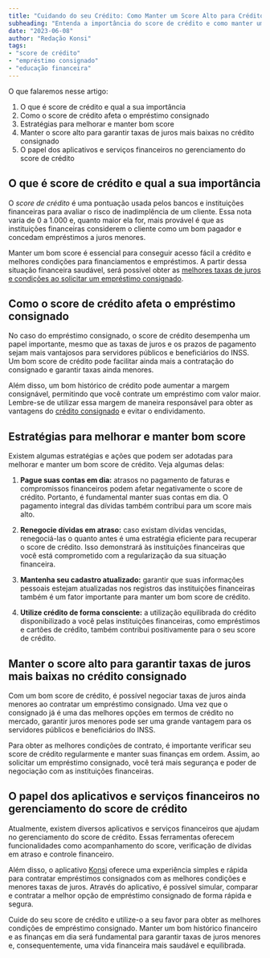 ```yaml
---
title: "Cuidando do seu Crédito: Como Manter um Score Alto para Crédito Consignado"
subheading: "Entenda a importância do score de crédito e como manter uma boa pontuação beneficiando-se ao solicitar um empréstimo consignado."
date: "2023-06-08"
author: "Redação Konsi"
tags:
- "score de crédito"
- "empréstimo consignado"
- "educação financeira"
---
```


O que falaremos nesse artigo:

1. O que é score de crédito e qual a sua importância
2. Como o score de crédito afeta o empréstimo consignado
3. Estratégias para melhorar e manter bom score
4. Manter o score alto para garantir taxas de juros mais baixas no crédito consignado
5. O papel dos aplicativos e serviços financeiros no gerenciamento do score de crédito

## O que é score de crédito e qual a sua importância

O *score de crédito* é uma pontuação usada pelos bancos e instituições financeiras para avaliar o risco de inadimplência de um cliente. Essa nota varia de 0 a 1.000 e, quanto maior ela for, mais provável é que as instituições financeiras considerem o cliente como um bom pagador e concedam empréstimos a juros menores.

Manter um bom score é essencial para conseguir acesso fácil a crédito e melhores condições para financiamentos e empréstimos. A partir dessa situação financeira saudável, será possível obter as [melhores taxas de juros e condições ao solicitar um empréstimo consignado](/7-dicas-para-conseguir-a-menor-taxa-de-juros-no-consignado.md).

## Como o score de crédito afeta o empréstimo consignado

No caso do empréstimo consignado, o score de crédito desempenha um papel importante, mesmo que as taxas de juros e os prazos de pagamento sejam mais vantajosos para servidores públicos e beneficiários do INSS. Um bom score de crédito pode facilitar ainda mais a contratação do consignado e garantir taxas ainda menores.

Além disso, um bom histórico de crédito pode aumentar a margem consignável, permitindo que você contrate um empréstimo com valor maior. Lembre-se de utilizar essa margem de maneira responsável para obter as vantagens do [crédito consignado](/5-motivos-para-escolher-o-credito-consignado-publico.md) e evitar o endividamento.

## Estratégias para melhorar e manter bom score

Existem algumas estratégias e ações que podem ser adotadas para melhorar e manter um bom score de crédito. Veja algumas delas:

1. **Pague suas contas em dia:** atrasos no pagamento de faturas e compromissos financeiros podem afetar negativamente o score de crédito. Portanto, é fundamental manter suas contas em dia. O pagamento integral das dívidas também contribui para um score mais alto.

2. **Renegocie dívidas em atraso:** caso existam dívidas vencidas, renegociá-las o quanto antes é uma estratégia eficiente para recuperar o score de crédito. Isso demonstrará às instituições financeiras que você está comprometido com a regularização da sua situação financeira.

3. **Mantenha seu cadastro atualizado:** garantir que suas informações pessoais estejam atualizadas nos registros das instituições financeiras também é um fator importante para manter um bom score de crédito.

4. **Utilize crédito de forma consciente:** a utilização equilibrada do crédito disponibilizado a você pelas instituições financeiras, como empréstimos e cartões de crédito, também contribui positivamente para o seu score de crédito.

## Manter o score alto para garantir taxas de juros mais baixas no crédito consignado

Com um bom score de crédito, é possível negociar taxas de juros ainda menores ao contratar um empréstimo consignado. Uma vez que o consignado já é uma das melhores opções em termos de crédito no mercado, garantir juros menores pode ser uma grande vantagem para os servidores públicos e beneficiários do INSS.

Para obter as melhores condições de contrato, é importante verificar seu score de crédito regularmente e manter suas finanças em ordem. Assim, ao solicitar um empréstimo consignado, você terá mais segurança e poder de negociação com as instituições financeiras.

## O papel dos aplicativos e serviços financeiros no gerenciamento do score de crédito

Atualmente, existem diversos aplicativos e serviços financeiros que ajudam no gerenciamento do score de crédito. Essas ferramentas oferecem funcionalidades como acompanhamento do score, verificação de dívidas em atraso e controle financeiro.

Além disso, o aplicativo [Konsi](https://www.konsi.com.br) oferece uma experiência simples e rápida para contratar empréstimos consignados com as melhores condições e menores taxas de juros. Através do aplicativo, é possível simular, comparar e contratar a melhor opção de empréstimo consignado de forma rápida e segura.

Cuide do seu score de crédito e utilize-o a seu favor para obter as melhores condições de empréstimo consignado. Manter um bom histórico financeiro e as finanças em dia será fundamental para garantir taxas de juros menores e, consequentemente, uma vida financeira mais saudável e equilibrada.